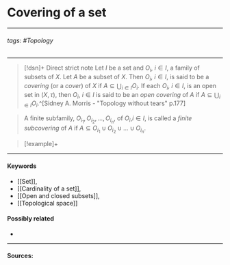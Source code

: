 # Covering of a set
***
###### tags: #Topology 
***
>[!dsn]+ Direct strict note
>Let $I$ be a set and $O_{i}$, $i\in I$, a family of subsets of $X$. Let $A$ be a subset of $X$. Then $O_{i}$, $i\in I$, is said to be a *covering* (or a *cover*) of $X$ if $A\subseteq\bigcup_{i\in I}O_{i}$. If each $O_{i}$, $i\in I$, is an open set in $(X,\tau)$, then $O_{i}$, $i\in I$ is said to be an *open covering* of $A$ if $A\subseteq\bigcup_{i\in I}O_{i}$.^[Sidney A. Morris - "Topology without tears" p.177] 

>A finite subfamily, $O_{i_{1}},O_{i_{2}},\dots,O_{i_{n}}$, of $O_{i}$,$i\in I$, is called a *finite subcovering* of $A$ if $A\subseteq O_{i_{1}}\cup O_{i_{2}}\cup\dots\cup O_{i_{n}}$. 

>[!example]+ 
>
***
#### Keywords
- [[Set]],
- [[Cardinality of a set]],
- [[Open and closed subsets]],
- [[Topological space]]
#### Possibly related
- 
***
#### Sources: